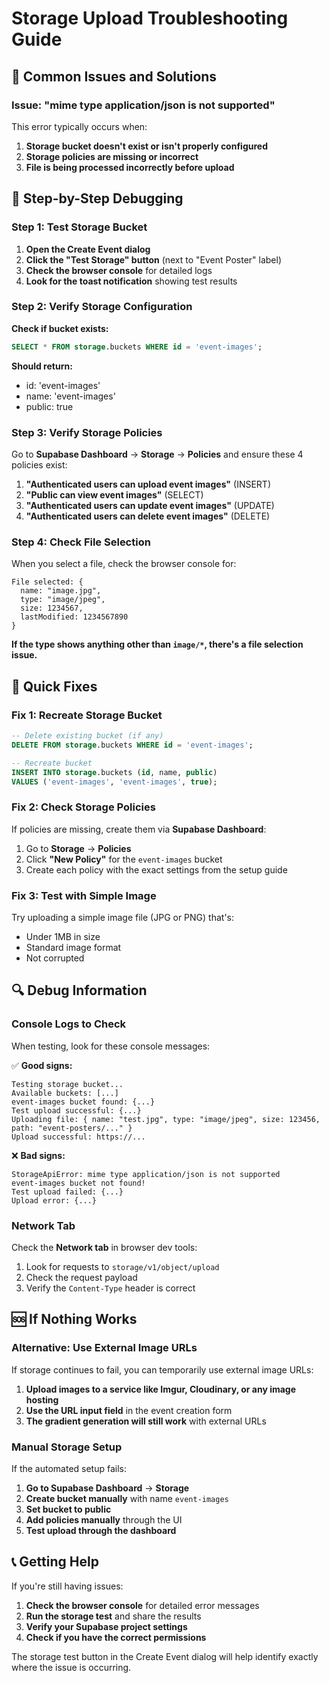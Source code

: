 # Storage Upload Troubleshooting Guide

## 🐛 Common Issues and Solutions

### Issue: "mime type application/json is not supported"

This error typically occurs when:

1. **Storage bucket doesn't exist or isn't properly configured**
2. **Storage policies are missing or incorrect**
3. **File is being processed incorrectly before upload**

## 🔧 Step-by-Step Debugging

### Step 1: Test Storage Bucket

1. **Open the Create Event dialog**
2. **Click the "Test Storage" button** (next to "Event Poster" label)
3. **Check the browser console** for detailed logs
4. **Look for the toast notification** showing test results

### Step 2: Verify Storage Configuration

**Check if bucket exists:**
```sql
SELECT * FROM storage.buckets WHERE id = 'event-images';
```

**Should return:**
- id: 'event-images'
- name: 'event-images'  
- public: true

### Step 3: Verify Storage Policies

Go to **Supabase Dashboard** → **Storage** → **Policies** and ensure these 4 policies exist:

1. **"Authenticated users can upload event images"** (INSERT)
2. **"Public can view event images"** (SELECT)
3. **"Authenticated users can update event images"** (UPDATE)
4. **"Authenticated users can delete event images"** (DELETE)

### Step 4: Check File Selection

When you select a file, check the browser console for:
```
File selected: {
  name: "image.jpg",
  type: "image/jpeg",
  size: 1234567,
  lastModified: 1234567890
}
```

**If the type shows anything other than `image/*`, there's a file selection issue.**

## 🚨 Quick Fixes

### Fix 1: Recreate Storage Bucket

```sql
-- Delete existing bucket (if any)
DELETE FROM storage.buckets WHERE id = 'event-images';

-- Recreate bucket
INSERT INTO storage.buckets (id, name, public)
VALUES ('event-images', 'event-images', true);
```

### Fix 2: Check Storage Policies

If policies are missing, create them via **Supabase Dashboard**:

1. Go to **Storage** → **Policies**
2. Click **"New Policy"** for the `event-images` bucket
3. Create each policy with the exact settings from the setup guide

### Fix 3: Test with Simple Image

Try uploading a simple image file (JPG or PNG) that's:
- Under 1MB in size
- Standard image format
- Not corrupted

## 🔍 Debug Information

### Console Logs to Check

When testing, look for these console messages:

✅ **Good signs:**
```
Testing storage bucket...
Available buckets: [...]
event-images bucket found: {...}
Test upload successful: {...}
Uploading file: { name: "test.jpg", type: "image/jpeg", size: 123456, path: "event-posters/..." }
Upload successful: https://...
```

❌ **Bad signs:**
```
StorageApiError: mime type application/json is not supported
event-images bucket not found!
Test upload failed: {...}
Upload error: {...}
```

### Network Tab

Check the **Network tab** in browser dev tools:
1. Look for requests to `storage/v1/object/upload`
2. Check the request payload
3. Verify the `Content-Type` header is correct

## 🆘 If Nothing Works

### Alternative: Use External Image URLs

If storage continues to fail, you can temporarily use external image URLs:

1. **Upload images to a service like Imgur, Cloudinary, or any image hosting**
2. **Use the URL input field** in the event creation form
3. **The gradient generation will still work** with external URLs

### Manual Storage Setup

If the automated setup fails:

1. **Go to Supabase Dashboard** → **Storage**
2. **Create bucket manually** with name `event-images`
3. **Set bucket to public**
4. **Add policies manually** through the UI
5. **Test upload through the dashboard**

## 📞 Getting Help

If you're still having issues:

1. **Check the browser console** for detailed error messages
2. **Run the storage test** and share the results
3. **Verify your Supabase project settings**
4. **Check if you have the correct permissions**

The storage test button in the Create Event dialog will help identify exactly where the issue is occurring.

